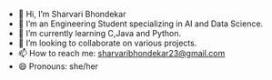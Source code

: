 - 👋 Hi, I’m Sharvari Bhondekar
- 👀 I’m an Engineering Student specializing in AI and Data Science.
- 🌱 I’m currently learning C,Java and Python.
- 💞️ I’m looking to collaborate on various projects.
- 📫 How to reach me: sharvaribhondekar23@gmail.com
- 😄 Pronouns: she/her

